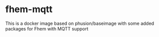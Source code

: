 # fhem-mqtt
This is a docker image based on phusion/baseimage with some added packages for Fhem with MQTT support